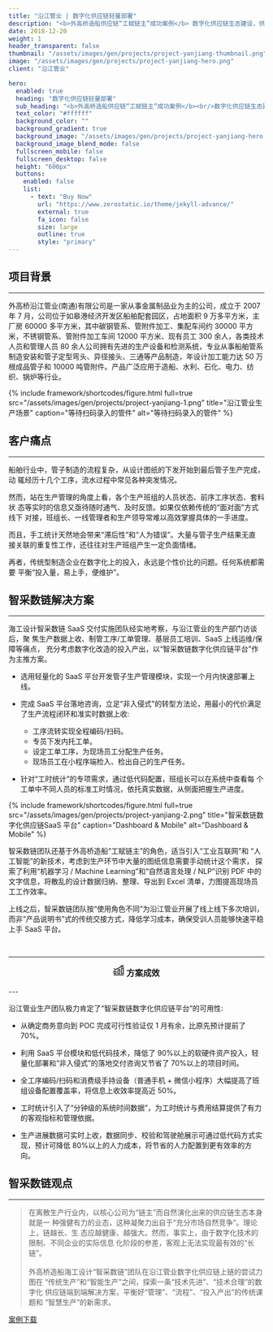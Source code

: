 ```yaml
---
title: "沿江管业 | 数字化供应链轻量部署"
description: "<b>外高桥造船供应链“工赋链主”成功案例</b> 数字化供应链生态建设，供应商数据轻量化上链。"
date: 2018-12-20
weight: 1
header_transparent: false
thumbnail: "/assets/images/gen/projects/project-yanjiang-thumbnail.png"
image: "/assets/images/gen/projects/project-yanjiang-hero.png"
client: "沿江管业"

hero:
  enabled: true
  heading: "数字化供应链轻量部署"
  sub_heading: "<b>外高桥造船供应链“工赋链主”成功案例</b><br/>数字化供应链生态建设，供应商数据轻量化上链。"
  text_color: "#ffffff"
  background_color: ""
  background_gradient: true
  background_image: "/assets/images/gen/projects/project-yanjiang-hero.png"
  background_image_blend_mode: false
  fullscreen_mobile: false
  fullscreen_desktop: false
  height: "600px"
  buttons:
    enabled: false
    list:
      - text: "Buy Now"
        url: "https://www.zerostatic.io/theme/jekyll-advance/"
        external: true
        fa_icon: false
        size: large
        outline: true
        style: "primary"
---
```


## 项目背景

---

外高桥沿江管业(南通)有限公司是一家从事金属制品业为主的公司，成立于 2007 年 7 月，公司位于如皋港经济开发区船舶配套园区，占地面积 9 万多平方米，主厂房 60000 多平方米，其中碳钢管系、管附件加工、集配车间约 30000 平方米，不锈钢管系、管附件加工车间 12000 平方米、现有员工 300 余人，各类技术人员和管理人员 80 余人公司拥有先进的生产设备和检测系统，专业从事船舶管系制造安装和管子定型弯头、异径接头、三通等产品制造，年设计加工能力达 50 万根成品管子和 10000 吨管附件。产品广泛应用于造船、水利、石化、电力、纺织、锅炉等行业。

{% include framework/shortcodes/figure.html full=true src="/assets/images/gen/projects/project-yanjiang-1.png" title="沿江管业生产场景"  caption="等待扫码录入的管件" alt="等待扫码录入的管件" %}

## 客户痛点

---

船舶行业中，管子制造的流程复杂，从设计图纸的下发开始到最后管子生产完成，动 辄经历十几个工序，流水过程中常见各种突发情况。

然而，站在生产管理的角度上看，各个生产班组的人员状态、前序工序状态、套料状 态等实时的信息又亟待随时通气、及时反馈。如果仅依赖传统的“面对面”方式线下 对接，班组长、一线管理者和生产领导常难以高效掌握具体的一手进度。

而且，手工统计天然地会带来“滞后性”和“人为错误”。大量与管子生产结果无直 接关联的重复性工作，还往往对生产班组产生一定负面情绪。

再者，传统型制造企业在数字化上的投入，永远是个性价比的问题。任何系统都需要 平衡“投入量，易上手，便维护”。

## 智采数链解决方案
---

海工设计智采数链 SaaS 交付实施团队经实地考察，与沿江管业的生产部门访谈后，聚 焦生产数据上收、制管工序/工单管理、基层员工培训、SaaS 上线运维/保障等痛点， 充分考虑数字化改造的投入产出，以“智采数链数字化供应链平台”作为主推方案。

- 选用轻量化的 SaaS 平台开发管子生产管理模块，实现一个月内快速部署上线。

- 完成 SaaS 平台落地咨询，立足“非入侵式”的转型方法论，用最小的代价满足 了生产流程闭环和准实时数据上收:
  
  - 工序流转实现全程编码/扫码。
  - 专员下发内托工单。
  - 设定工单工序，为现场员工分配生产任务。
  - 现场员工在小程序端检入、检出自己的生产任务。

- 针对“工时统计”的专项需求，通过低代码配置，班组长可以在系统中查看每 个工单中不同人员的标准工时情况，依托真实数据，从侧面把握生产进度。

{% include framework/shortcodes/figure.html full=true src="/assets/images/gen/projects/project-yanjiang-2.png" title="智采数链数字化供应链SaaS 平台"  caption="Dashboard & Mobile" alt="Dashboard & Mobile" %}

智采数链团队还基于外高桥造船“工赋链主”的角色，适当引入“工业互联网”和 “人工智能”的新技术，考虑到生产环节中大量的图纸信息需要手动统计这个需求， 探索了利用“机器学习 / Machine Learning”和“自然语言处理 / NLP”识别 PDF 中的文字信息，将散乱的设计数据归纳、整理、导出到 Excel 清单，力图提高现场员工工作效率。

上线之后，智采数链团队按“使用角色不同”为沿江管业开展了线上线下多次培训， 而非“产品说明书”式的传统交接方式，降低学习成本，确保受训人员能够快速平稳上手 SaaS 平台。

<!-- 方案成效 -->
<br />

---
<center><h3 style="margin-top:15px;">
<svg width="22" height="22" viewBox="0 0 48 48" fill="none" xmlns="http://www.w3.org/2000/svg"><path d="M4 44H44" stroke="#333" stroke-width="4" stroke-linecap="round" stroke-linejoin="round"/><path d="M4 26L12 28V38H4V26Z" fill="none" stroke="#333" stroke-width="4" stroke-linejoin="round"/><path d="M20 24L28 20V38H20V24Z" fill="none" stroke="#333" stroke-width="4" stroke-linejoin="round"/><path d="M36 16L44 12V38H36V16Z" fill="none" stroke="#333" stroke-width="4" stroke-linejoin="round"/><path d="M4 18L12 20L44 4H34" stroke="#333" stroke-width="4" stroke-linecap="round" stroke-linejoin="round"/></svg> 方案成效</h3></center>
---

<br />
<!-- 方案成效 -->

沿江管业生产团队极力肯定了“智采数链数字化供应链平台”的可用性:

- 从确定商务意向到 POC 完成可行性验证仅 1 月有余，比原先预计提前了 70%。

- 利用 SaaS 平台模块和低代码技术，降低了 90%以上的软硬件资产投入，轻量化部署和“非入侵式”的落地交付咨询又节省了 70%以上的项目时间。

- 全工序编码/扫码和消费级手持设备（普通手机 + 微信小程序）大幅提高了班组设备配置覆盖率，将信息上收效率提高近 50%。

- 工时统计引入了“分钟级的系统时间数据”，为工时统计与费用结算提供了有力的客观指标和管理依据。

- 生产进展数据可实时上收，数据同步、校验和驾驶舱展示可通过低代码方式实现，预计可降低 80%以上的人力成本，将节省的人力配置到更有效率的方向。

## 智采数链观点

---

> 在离散生产行业内，以核心公司为“链主”而自然演化出来的供应链生态本身就是一 种强健有力的业态，这种凝聚力出自于“充分市场自然竞争”。理论上，链越长、生 态应越健康、越强大。然而，事实上，由于数字化技术的限制、不同企业的实际信息 化阶段的参差，客观上无法实现最有效的“长链”。<br /><br />外高桥造船海工设计“智采数链”团队在沿江管业数字化供应链上链的尝试力图在 “传统生产”和“智能生产”之间，探索一条“技术先进”、“技术合理”的数字化 供应链端到端解决方案，平衡好“管理”、“流程”、“投入产出”的传统课题和 “智慧生产”的新需求。

<a href='/assets/case_study/scm_saas_case_study_yanjiang.pdf' target='_blank'>案例下载</a>